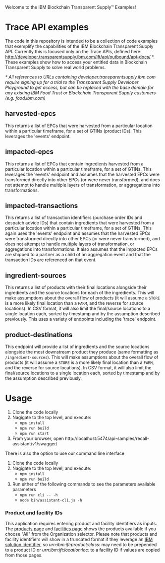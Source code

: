 Welcome to the IBM Blockchain Transparent Supply&trade; Examples!

# Trace API examples
The code in this repository is intended to be a collection of code examples that exemplify the capabilities of the IBM Blockchain Transparent Supply API.  Currently this is focused only on the Trace APIs, defined here: http://developer.transparentsupply.ibm.com/ift/api/outbound/api-docs/ *.  These examples show how to access your entitled data in Blockchain Transparent Supply to solve real world problems.

*\* All references to URLs containing developer.transparentsupply.ibm.com require signing up for a trial to the Transparent Supply Developer Playground to get access, but can be replaced with the base domain for any existing IBM Food Trust or Blockchain Transparent Supply customers (e.g. food.ibm.com)*

## harvested-epcs
This returns a list of EPCs that were harvested from a particular location within a particular timeframe, for a set of GTINs (product IDs).  This leverages the 'events' endpoint.

## impacted-epcs
This returns a list of EPCs that contain ingredients harvested from a particular location within a particular timeframe, for a set of GTINs.  This leverages the 'events' endpoint and assumes that the harvested EPCs were transformed directly into other EPCs (or were never transformed), and does not attempt to handle multiple layers of transformation, or aggregations into transformations.

## impacted-transactions
This returns a list of transaction identifiers (purchase order IDs and despatch advice IDs) that contain ingredients that were harvested from a particular location within a particular timeframe, for a set of GTINs.  This again uses the 'events' endpoint and assumes that the harvested EPCs were transformed directly into other EPCs (or were never transformed), and does not attempt to handle multiple layers of transformation, or aggregations into transformations.  It also assumes that the impacted EPCs are shipped to a partner as a child of an aggregation event and that the transaction IDs are referenced on that event.

## ingredient-sources
This returns a list of products with their final locations alongside their ingredients and the source locations for each of the ingredients.  This will make assumptions about the overall flow of products (it will assume a `STORE` is a more likely final location than a `FARM`, and the reverse for source locations).  In CSV format, it will also limit the final/source locations to a single location each, sorted by timestamp and by the assumption described previously.  This uses a variety of endpoints including the 'trace' endpoint.

## product-destinations
This endpoint will provide a list of ingredients and the source locations alongside the most downstream product they produce (same formatting as `/ingredient-sources`).  This will make assumptions about the overall flow of products (it will assume a `STORE` is a more likely final location than a `FARM`, and the reverse for source locations).  In CSV format, it will also limit the final/source locations to a single location each, sorted by timestamp and by the assumption described previously.

# Usage
1) Clone the code locally
2) Nagigate to the top level, and execute:
   - `npm install`
   - `npm run build`
   - `npm run start`
3) From your browser, open http://localhost:5474/api-samples/recall-assistant/v1/swagger/

There is also the option to use our command line interface
1) Clone the code locally
2) Nagigate to the top level, and execute:
   - `npm install`
   - `npm run build`
3) Run either of the following commands to see the parameters available parameters
   - `npm run cli -- -h`
   - `node bin/assistant-cli.js -h`

### Product and facility IDs
This application requires entering product and facility identifiers as inputs. The [products page](https://developer.transparentsupply.ibm.com/manage-data/products) and [facilities page](https://developer.transparentsupply.ibm.com/manage-data/facilities) shows the products available if you choose "All" from the Organization selector. Please note that products and facility identifiers will show in a truncated format if they leverage an [IBM solution identifier](https://developer.transparentsupply.ibm.com/ift/help/reference/solution-identifiers), so *urn:ibm:ift:product:class:* may need to be prepended to a product ID or *urn:ibm:ift:location:loc:* to a facility ID if values are copied from those pages.
